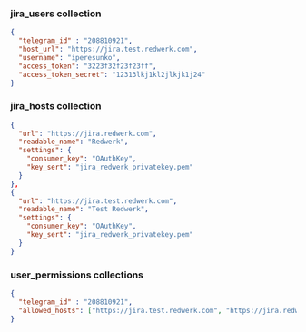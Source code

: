 ### jira_users collection
```json
{
  "telegram_id" : "208810921",
  "host_url": "https://jira.test.redwerk.com",
  "username": "iperesunko",
  "access_token": "3223f32f23f23ff",
  "access_token_secret": "12313lkj1kl2jlkjk1j24"
}
```

### jira_hosts collection
```json
{
  "url": "https://jira.redwerk.com",
  "readable_name": "Redwerk",
  "settings": {
    "consumer_key": "OAuthKey",
    "key_sert": "jira_redwerk_privatekey.pem"
  }
},
{
  "url": "https://jira.test.redwerk.com",
  "readable_name": "Test Redwerk",
  "settings": {
    "consumer_key": "OAuthKey",
    "key_sert": "jira_redwerk_privatekey.pem"
  }
}
```

### user_permissions collections
```json
{
  "telegram_id" : "208810921",
  "allowed_hosts": ["https://jira.test.redwerk.com", "https://jira.redwerk.com"]
}
```
